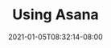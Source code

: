 ---
title: "Using Asana"
date: 2021-01-05T08:32:14-08:00
lastmod: 2021-01-05T08:32:14-08:00
weight: ""
draft: true
---